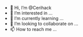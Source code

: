 - 👋 Hi, I’m @Cerihack
- 👀 I’m interested in ...
- 🌱 I’m currently learning ...
- 💞️ I’m looking to collaborate on ...
- 📫 How to reach me ...

<!---
Cerihack/Cerihack is a ✨ special ✨ repository because its `README.md` (this file) appears on your GitHub profile.
You can click the Preview link to take a look at your changes.
--->
